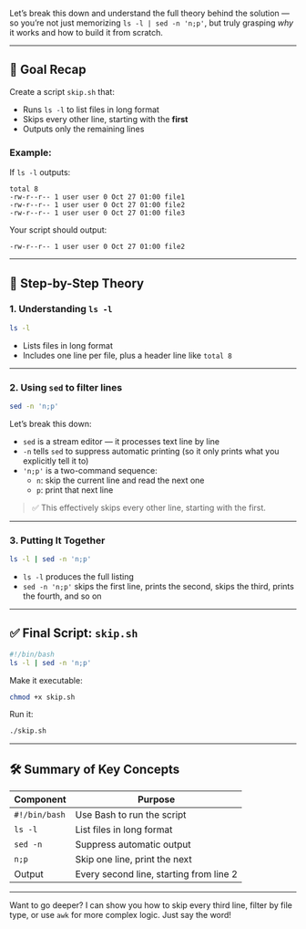Let’s break this down and understand the full theory behind the solution — so you’re not just memorizing `ls -l | sed -n 'n;p'`, but truly grasping *why* it works and how to build it from scratch.

---

## 🎯 Goal Recap

Create a script `skip.sh` that:
- Runs `ls -l` to list files in long format
- Skips every other line, starting with the **first**
- Outputs only the remaining lines

### Example:
If `ls -l` outputs:
```
total 8
-rw-r--r-- 1 user user 0 Oct 27 01:00 file1
-rw-r--r-- 1 user user 0 Oct 27 01:00 file2
-rw-r--r-- 1 user user 0 Oct 27 01:00 file3
```

Your script should output:
```
-rw-r--r-- 1 user user 0 Oct 27 01:00 file2
```

---

## 🧠 Step-by-Step Theory

### 1. **Understanding `ls -l`**
```bash
ls -l
```

- Lists files in long format
- Includes one line per file, plus a header line like `total 8`

---

### 2. **Using `sed` to filter lines**
```bash
sed -n 'n;p'
```

Let’s break this down:
- `sed` is a stream editor — it processes text line by line
- `-n` tells `sed` to suppress automatic printing (so it only prints what you explicitly tell it to)
- `'n;p'` is a two-command sequence:
  - `n`: skip the current line and read the next one
  - `p`: print that next line

> ✅ This effectively skips every other line, starting with the first.

---

### 3. **Putting It Together**
```bash
ls -l | sed -n 'n;p'
```

- `ls -l` produces the full listing
- `sed -n 'n;p'` skips the first line, prints the second, skips the third, prints the fourth, and so on

---

## ✅ Final Script: `skip.sh`

```bash
#!/bin/bash
ls -l | sed -n 'n;p'
```

Make it executable:
```bash
chmod +x skip.sh
```

Run it:
```bash
./skip.sh
```

---

## 🛠️ Summary of Key Concepts

| Component | Purpose |
|----------|---------|
| `#!/bin/bash` | Use Bash to run the script |
| `ls -l` | List files in long format |
| `sed -n` | Suppress automatic output |
| `n;p` | Skip one line, print the next |
| Output | Every second line, starting from line 2 |

---

Want to go deeper? I can show you how to skip every third line, filter by file type, or use `awk` for more complex logic. Just say the word!
